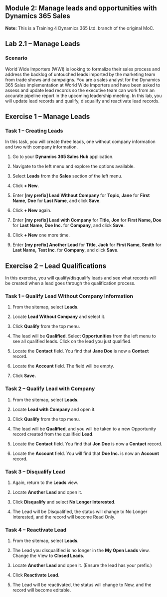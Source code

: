 ## Module 2: Manage leads and opportunities with Dynamics 365 Sales

**Note:** This is a Training 4 Dynamics 365 Ltd. branch of the original MoC.

## Lab 2.1 – Manage Leads

### Scenario

World Wide Importers (WWI) is looking to formalize their sales process and
address the backlog of untouched leads imported by the marketing team from trade
shows and campaigns. You are a sales analyst for the Dynamics 365 Sales
implementation at World Wide Importers and have been asked to assess and update
lead records so the executive team can work from an accurate pipeline report in
the upcoming leadership meeting. In this lab, you will update lead records and
qualify, disqualify and reactivate lead records.

## Exercise 1 – Manage Leads

### Task 1 – Creating Leads

In this task, you will create three leads, one without company information and
two with company information.

1.  Go to your **Dynamics 365 Sales Hub** application.

1. Navigate to the left menu and explore the options available.

1. Select **Leads** from the **Sales** section of the left menu.

1.  Click **+ New**.

1.  Enter **[my prefix] Lead Without Company** for **Topic**, **Jane** for **First Name**,
    **Doe** for **Last Name**, and click **Save**.

1.  Click **+ New** again.

1.  Enter **[my prefix] Lead with Company** for **Title**, **Jon** for **First Name, Doe**
    for **Last Name**, **Doe Inc.** for **Company**, and click **Save**.

1.  Click **+ New** one more time.

1.  Enter **[my prefix] Another Lead** for **Title**, **Jack** for **First Name**, **Smith** for
    **Last Name,** **Test Inc**. for **Company**, and click **Save**.

## Exercise 2 – Lead Qualifications

In this exercise, you will qualify/disqualify leads and see what records will be
created when a lead goes through the qualification process.

### Task 1 – Qualify Lead Without Company Information 

1.  From the sitemap, select **Leads**.

1.  Locate **Lead Without Company** and select it.

1.  Click **Qualify** from the top menu.

1.  The lead will be **Qualified**. Select **Opportunities** from the left menu to see all qualified leads. Click on the lead you just qualified. 

1.  Locate the **Contact** field. You find that **Jane Doe** is now a
    **Contact** record.

1.  Locate the **Account** field. The field will be empty.

1. Click **Save.**

### Task 2 – Qualify Lead with Company

1.  From the sitemap, select **Leads**.

1.  Locate **Lead with Company** and open it.

1.  Click **Qualify** from the top menu.

1.  The lead will be **Qualified**, and you will be taken to a new Opportunity
    record created from the qualified **Lead**.

1.  Locate the **Contact** field. You find that **Jon Doe** is now a **Contact**
    record.

1.  Locate the **Account** field. You will find that **Doe Inc.** is now an
    **Account** record.

### Task 3 – Disqualify Lead

1.  Again, return to the **Leads** view.

1.  Locate **Another Lead** and open it.

1.  Click **Disqualify** and select **No Longer Interested**.

1.  The Lead will be Disqualified, the status will change to No Longer
    Interested, and the record will become Read Only.

### Task 4 – Reactivate Lead

1.  From the sitemap, select **Leads**.

1.  The Lead you disqualified is no longer in the **My Open Leads** view. Change
    the View to **Closed Leads**.

1.  Locate **Another Lead** and open it. (Ensure the lead has your prefix.)

1.  Click **Reactivate Lead**.

1.  The Lead will be reactivated, the status will change to New, and the record
    will become editable.
